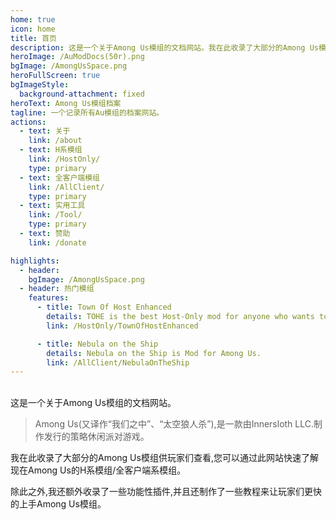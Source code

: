 ```yaml
---
home: true
icon: home
title: 首页
description: 这是一个关于Among Us模组的文档网站。我在此收录了大部分的Among Us模组供玩家们查看,您可以通过此网站快速了解现在Among Us的H系模组/全客户端系模组。除此之外,我还额外收录了一些功能性插件,并且还制作了一些教程来让玩家们更快的上手Among Us模组。
heroImage: /AuModDocs(50r).png
bgImage: /AmongUsSpace.png
heroFullScreen: true
bgImageStyle:
  background-attachment: fixed
heroText: Among Us模组档案
tagline: 一个记录所有Au模组的档案网站。
actions:
  - text: 关于
    link: /about
  - text: H系模组
    link: /HostOnly/
    type: primary
  - text: 全客户端模组
    link: /AllClient/
    type: primary
  - text: 实用工具
    link: /Tool/
    type: primary
  - text: 赞助
    link: /donate

highlights:
  - header:
    bgImage: /AmongUsSpace.png
  - header: 热门模组
    features:
      - title: Town Of Host Enhanced
        details: TOHE is the best Host-Only mod for anyone who wants to change their Among Us Experience!
        link: /HostOnly/TownOfHostEnhanced

      - title: Nebula on the Ship
        details: Nebula on the Ship is Mod for Among Us.
        link: /AllClient/NebulaOnTheShip
---
```

<br>
这是一个关于Among Us模组的文档网站。

> Among Us(又译作“我们之中”、“太空狼人杀”),是一款由Innersloth LLC.制作发行的策略休闲派对游戏。

我在此收录了大部分的Among Us模组供玩家们查看,您可以通过此网站快速了解现在Among Us的H系模组/全客户端系模组。

除此之外,我还额外收录了一些功能性插件,并且还制作了一些教程来让玩家们更快的上手Among Us模组。